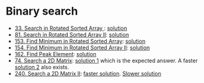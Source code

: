 # Binary search
* [33. Search in Rotated Sorted Array
](https://leetcode.com/problems/search-in-rotated-sorted-array/): [solution](Medium/033%20search-in-rotated-sorted-array.cpp)
* [81. Search in Rotated Sorted Array II](https://leetcode.com/problems/search-in-rotated-sorted-array-ii/): [solution](Medium/081%20search-in-rotated-sorted-array-ii.cpp)
* [153. Find Minimum in Rotated Sorted Array](https://leetcode.com/problems/find-minimum-in-rotated-sorted-array/): [solution](Medium/153%20find-minimum-in-rotated-sorted-array.cpp)
* [154. Find Minimum in Rotated Sorted Array II](https://leetcode.com/problems/find-minimum-in-rotated-sorted-array-ii/description/): [solution](Hard/154%20find-minimum-in-rotated-sorted-array-ii.cpp)
* [162. Find Peak Element](https://leetcode.com/problems/find-peak-element/description/): [solution](Medium/162.%20Find%20Peak%20Element.cpp)
* [74. Search a 2D Matrix](https://leetcode.com/problems/search-a-2d-matrix/description/): [solution 1](Medium/74%20search-a-2d-matrix/m_multiply_n.cpp) which is the expected answer. A faster [solution 2](Medium/74%20search-a-2d-matrix/m_plus_n.cpp) also exists.
* [240. Search a 2D Matrix II](https://leetcode.com/problems/search-a-2d-matrix-ii/description/): [faster solution](Medium/240%20Search%20a%202D%20Matrix%20II/m_plus_n.cpp). [Slower solution](Medium/240%20Search%20a%202D%20Matrix%20II/m_log_n.cpp)

